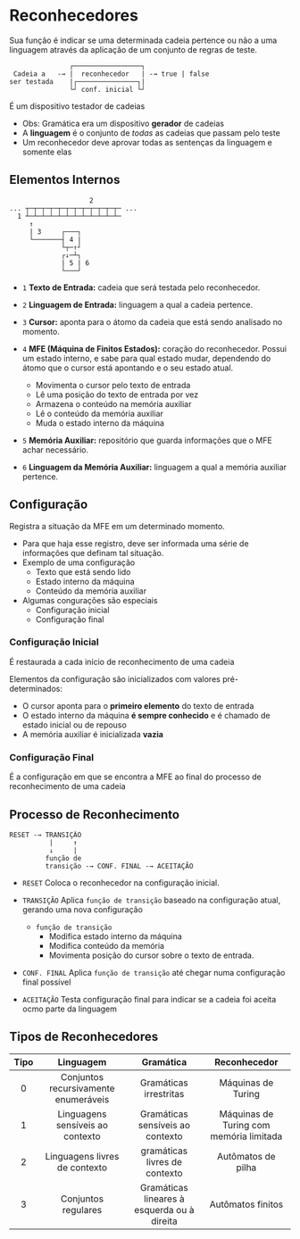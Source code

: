 # Reconhecedores

Sua função é indicar se uma determinada cadeia pertence ou não a uma linguagem através da aplicação de um conjunto de regras de teste.

```
               ┌─────────────────┐
 Cadeia a   -→ |  reconhecedor   | -→ true | false
ser testada    |┌───────────────┐|
               └┘ conf. inicial └┘
```

É um dispositivo testador de cadeias

- Obs: Gramática era um dispositivo **gerador** de cadeias
- A **linguagem** é o conjunto de _todas_ as cadeias que passam pelo teste
- Um reconhecedor deve aprovar todas as sentenças da linguagem e somente elas

## Elementos Internos

```
                    2
... ┬─┬─┬─┬─┬─┬─┬─┬─┬─┬─┬─┬─ ...
  1 ┴─┴─┴─┴─┴─┴─┴─┴─┴─┴─┴─┴─
     ↑
     | 3     ┌───┐
     └───────┤ 4 |
             └┬─↑┘
             ┌↓─┴┐
             | 5 | 6
             └───┘
```

- `1` **Texto de Entrada:** cadeia que será testada pelo reconhecedor.

- `2` **Linguagem de Entrada:** linguagem a qual a cadeia pertence.

- `3` **Cursor:** aponta para o átomo da cadeia que está sendo analisado no momento.

- `4` **MFE (Máquina de Finitos Estados):** coração do reconhecedor. Possui um estado interno, e sabe para qual estado mudar, dependendo do átomo que o cursor está apontando e o seu estado atual.

  - Movimenta o cursor pelo texto de entrada
  - Lê uma posição do texto de entrada por vez
  - Armazena o conteúdo na memória auxiliar
  - Lê o conteúdo da memória auxiliar
  - Muda o estado interno da máquina

- `5` **Memória Auxiliar:** repositório que guarda informações que o MFE achar necessário.

- `6` **Linguagem da Memória Auxiliar:** linguagem a qual a memória auxiliar pertence.

## Configuração

Registra a situação da MFE em um determinado momento.

- Para que haja esse registro, deve ser informada uma série de informações que definam tal situação.
- Exemplo de uma configuração
  - Texto que está sendo lido
  - Estado interno da máquina
  - Conteúdo da memória auxiliar
- Algumas congurações são especiais
  - Configuração inicial
  - Configuração final

### Configuração Inicial

É restaurada a cada início de reconhecimento de uma cadeia

Elementos da configuração são inicializados com valores pré-determinados:

- O cursor aponta para o **primeiro elemento** do texto de entrada
- O estado interno da máquina **é sempre conhecido** e é chamado de estado inicial ou de repouso
- A memória auxiliar é inicializada **vazia**

### Configuração Final

É a configuração em que se encontra a MFE ao final do processo de reconhecimento de uma cadeia

## Processo de Reconhecimento

```
RESET -→ TRANSIÇÃO
          |     ↑
          ↓     |
         função de
         transição -→ CONF. FINAL -→ ACEITAÇÃO
```

- `RESET` Coloca o reconhecedor na configuração inicial.

- `TRANSIÇÃO` Aplica `função de transição` baseado na configuração atual, gerando uma nova configuração

  - `função de transição`
    - Modifica estado interno da máquina
    - Modifica conteúdo da memória
    - Movimenta posição do cursor sobre o texto de entrada.

- `CONF. FINAL` Aplica `função de transição` até chegar numa configuração final possível

- `ACEITAÇÃO` Testa configuração final para indicar se a cadeia foi aceita ocmo parte da linguagem

## Tipos de Reconhecedores

| Tipo |              Linguagem               |                  Gramática                  |              Reconhecedor               |
| :--: | :----------------------------------: | :-----------------------------------------: | :-------------------------------------: |
|  0   | Conjuntos recursivamente enumeráveis |           Gramáticas irrestritas            |           Máquinas de Turing            |
|  1   |   Linguagens sensíveis ao contexto   |      Gramáticas sensíveis ao contexto       | Máquinas de Turing com memória limitada |
|  2   |    Linguagens livres de contexto     |        gramáticas livres de contexto        |           Autômatos de pilha            |
|  3   |         Conjuntos regulares          | Gramáticas lineares à esquerda ou à direita |            Autômatos finitos            |
